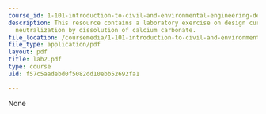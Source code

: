 ```yaml
---
course_id: 1-101-introduction-to-civil-and-environmental-engineering-design-i-fall-2005
description: This resource contains a laboratory exercise on design curve for acid
  neutralization by dissolution of calcium carbonate.
file_location: /coursemedia/1-101-introduction-to-civil-and-environmental-engineering-design-i-fall-2005/f57c5aadebd0f5082dd10ebb52692fa1_lab2.pdf
file_type: application/pdf
layout: pdf
title: lab2.pdf
type: course
uid: f57c5aadebd0f5082dd10ebb52692fa1

---
```

None
